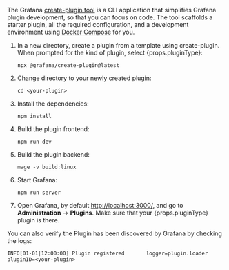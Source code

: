 The Grafana [create-plugin tool](https://www.npmjs.com/package/@grafana/create-plugin) is a CLI application that simplifies Grafana plugin development, so that you can focus on code. The tool scaffolds a starter plugin, all the required configuration, and a development environment using [Docker Compose](https://docs.docker.com/compose/) for you.

1. <span>In a new directory, create a plugin from a template using create-plugin. When prompted for the kind of plugin, select {props.pluginType}</span>:

   ```
   npx @grafana/create-plugin@latest
   ```

1. Change directory to your newly created plugin:

   ```
   cd <your-plugin>
   ```

1. Install the dependencies:

   ```
   npm install
   ```

1. Build the plugin frontend:

   ```
   npm run dev
   ```

1. Build the plugin backend:

   ```
   mage -v build:linux
   ```

1. Start Grafana:

   ```
   npm run server
   ```

1. <span>Open Grafana, by default <a href="http://localhost:3000/">http://localhost:3000/</a>, and go to <b>Administration</b> -> <b>Plugins</b>. Make sure that your {props.pluginType} plugin is there.</span>

You can also verify the Plugin has been discovered by Grafana by checking the logs:

```
INFO[01-01|12:00:00] Plugin registered       logger=plugin.loader pluginID=<your-plugin>
```